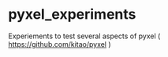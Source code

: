 # pyxel_experiments
Experiements to test several aspects of pyxel ( https://github.com/kitao/pyxel )
